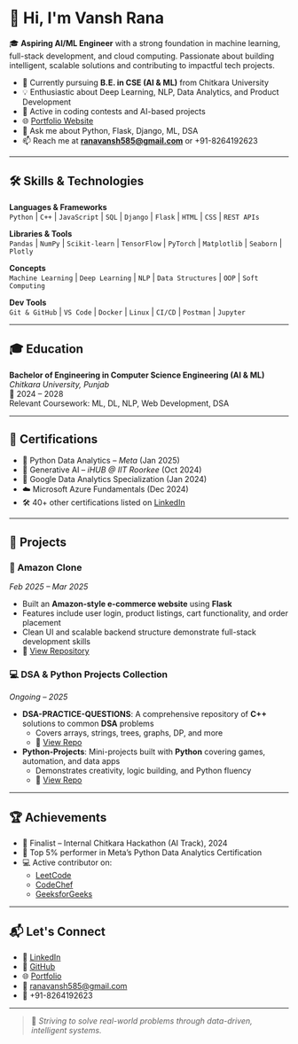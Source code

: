 # 👋 Hi, I'm Vansh Rana

🎓 **Aspiring AI/ML Engineer** with a strong foundation in machine learning, full-stack development, and cloud computing. Passionate about building intelligent, scalable solutions and contributing to impactful tech projects.

- 🔭 Currently pursuing **B.E. in CSE (AI & ML)** from Chitkara University  
- 💡 Enthusiastic about Deep Learning, NLP, Data Analytics, and Product Development  
- 🧠 Active in coding contests and AI-based projects  
- 🌐 [Portfolio Website](https://vanshrana2006.github.io/FinalPortfolio/)  
- 💬 Ask me about Python, Flask, Django, ML, DSA  
- 📫 Reach me at **ranavansh585@gmail.com** or +91-8264192623  

---

## 🛠️ Skills & Technologies

**Languages & Frameworks**  
`Python` | `C++` | `JavaScript` | `SQL` | `Django` | `Flask` | `HTML` | `CSS` | `REST APIs`

**Libraries & Tools**  
`Pandas` | `NumPy` | `Scikit-learn` | `TensorFlow` | `PyTorch` | `Matplotlib` | `Seaborn` | `Plotly`

**Concepts**  
`Machine Learning` | `Deep Learning` | `NLP` | `Data Structures` | `OOP` | `Soft Computing`

**Dev Tools**  
`Git & GitHub` | `VS Code` | `Docker` | `Linux` | `CI/CD` | `Postman` | `Jupyter`

---

## 🎓 Education

**Bachelor of Engineering in Computer Science Engineering (AI & ML)**  
*Chitkara University, Punjab*  
📆 2024 – 2028  
Relevant Coursework: ML, DL, NLP, Web Development, DSA  

---

## 📜 Certifications

- 📘 Python Data Analytics – *Meta* (Jan 2025)  
- 🤖 Generative AI – *iHUB @ IIT Roorkee* (Oct 2024)  
- 🧠 Google Data Analytics Specialization (Jan 2024)  
- ☁️ Microsoft Azure Fundamentals (Dec 2024)  
- 🛠️ 40+ other certifications listed on [LinkedIn](https://www.linkedin.com/in/vansh-rana-676932283/)

---

## 💼 Projects

### 🛒 Amazon Clone  
*Feb 2025 – Mar 2025*  
- Built an **Amazon-style e-commerce website** using **Flask**  
- Features include user login, product listings, cart functionality, and order placement  
- Clean UI and scalable backend structure demonstrate full-stack development skills  
- 🔗 [View Repository](https://github.com/vanshrana2006/FlaskProject)

### 💻 DSA & Python Projects Collection  
*Ongoing – 2025*  
- **DSA-PRACTICE-QUESTIONS**: A comprehensive repository of **C++** solutions to common **DSA** problems  
  - Covers arrays, strings, trees, graphs, DP, and more  
  - 🔗 [View Repo](https://github.com/vanshrana2006/DSA-PRACTICE-QUESTIONS)  
- **Python-Projects**: Mini-projects built with **Python** covering games, automation, and data apps  
  - Demonstrates creativity, logic building, and Python fluency  
  - 🔗 [View Repo](https://github.com/vanshrana2006/Python-Projects)

---

## 🏆 Achievements

- 🥇 Finalist – Internal Chitkara Hackathon (AI Track), 2024  
- 🧠 Top 5% performer in Meta’s Python Data Analytics Certification  
- 💻 Active contributor on:
  - [LeetCode](https://leetcode.com/u/vansh_rana256/)  
  - [CodeChef](https://www.codechef.com/users/vansh_rana2006)  
  - [GeeksforGeeks](https://www.geeksforgeeks.org/user/vansh_rana256/)  

---

## 📬 Let's Connect

- 🔗 [LinkedIn](https://www.linkedin.com/in/vansh-rana-676932283/)  
- 💼 [GitHub](https://github.com/vanshrana2006)  
- 🌐 [Portfolio](https://vanshrana2006.github.io/FinalPortfolio/)  
- 📧 ranavansh585@gmail.com  
- 📱 +91-8264192623  

---

> 🚀 *Striving to solve real-world problems through data-driven, intelligent systems.*

